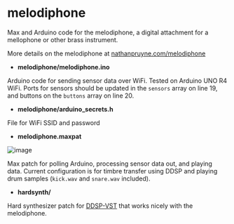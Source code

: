 # melodiphone

Max and Arduino code for the melodiphone, a digital attachment for a mellophone or other brass instrument.

More details on the melodiphone at [nathanpruyne.com/melodiphone](https://nathanpruyne.com/melodiphone)

* **melodiphone/melodiphone.ino**

Arduino code for sending sensor data over WiFi. Tested on Arduino UNO R4 WiFi.
Ports for sensors should be updated in the `sensors` array on line 19, and buttons on the `buttons` array on line 20.

* **melodiphone/arduino_secrets.h**

File for WiFi SSID and password

* **melodiphone.maxpat**

![image](https://github.com/user-attachments/assets/293f0540-cf54-444d-b1b5-2f2a0d393f63)

Max patch for polling Arduino, processing sensor data out, and playing data. Current configuration is for timbre transfer using DDSP and playing drum samples (`kick.wav` and `snare.wav` included).

* **hardsynth/**

Hard synthesizer patch for [DDSP-VST](https://magenta.tensorflow.org/ddsp-vst) that works nicely with the melodiphone.
